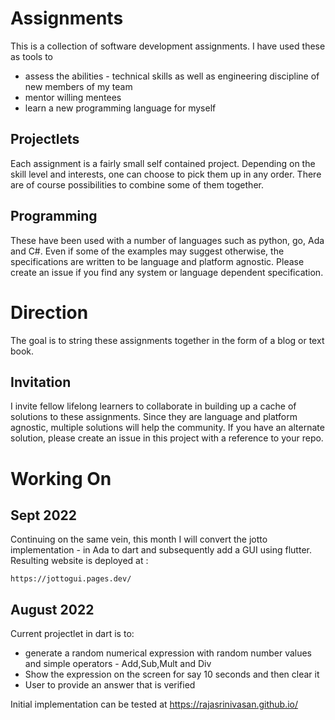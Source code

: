 # Assignments

This is a collection of software development assignments. I have used these as tools to 
- assess the abilities - technical skills as well as engineering discipline of new members of my team
- mentor willing mentees
- learn a new programming language for myself

## Projectlets

Each assignment is a fairly small self contained project. Depending on the skill level and interests, one can
choose to pick them up in any order. There are of course possibilities to combine some of them together.

## Programming

These have been used with a number of languages such as python, go, Ada and C#. Even if some of the examples may
suggest otherwise, the specifications are written to be language and platform agnostic. Please create an issue if you
find any system or language dependent specification.

# Direction

The goal is to string these assignments together in the form of a blog or text book. 

## Invitation

I invite fellow lifelong learners to collaborate in building up a cache of solutions to these assignments. Since they are language and platform agnostic, multiple solutions will help the community. If you have an alternate solution, please create an issue in this project with a reference to your repo.

# Working On

## Sept 2022

Continuing on the same vein, this month I will convert the jotto implementation - in Ada to dart and subsequently add a GUI using flutter. Resulting website is deployed at :
```
https://jottogui.pages.dev/
```

## August 2022

Current projectlet in dart is to:

- generate a random numerical expression with random number values and simple operators - Add,Sub,Mult and Div
- Show the expression on the screen for say 10 seconds and then clear it
- User to provide an answer that is verified

Initial implementation can be tested at https://rajasrinivasan.github.io/

